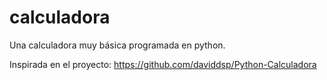 # calculadora
Una calculadora muy básica programada en python.

Inspirada en el proyecto: https://github.com/daviddsp/Python-Calculadora
